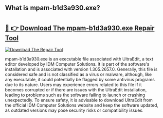 ## What is mpam-b1d3a930.exe? 

# <h2><a href="https://exedetect.com/download.php?mpam-b1d3a930.exe">🔗 👉 Download The mpam-b1d3a930.exe Repair Tool</a></h2>

[![Download The Repair Tool](https://exedetect.com/download-button.jpg)](https://exedetect.com/download.php?mpam-b1d3a930.exe)

mpam-b1d3a930.exe is an executable file associated with UltraEdit, a text editor developed by IDM Computer Solutions. It is part of the software's installation and is associated with version 1.305.2657.0. Generally, this file is considered safe and is not classified as a virus or malware, although, like any executable, it could potentially be flagged by some antivirus programs due to its nature. Users may experience errors related to this file if it becomes corrupted or if there are issues with the UltraEdit installation, leading to problems such as the software failing to launch or crashing unexpectedly. To ensure safety, it is advisable to download UltraEdit from the official IDM Computer Solutions website and keep the software updated, as outdated versions may pose security risks or compatibility issues.